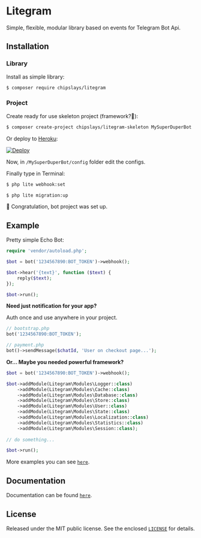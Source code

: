 # Litegram

Simple, flexible, modular library based on events for Telegram Bot Api.

## Installation

### Library
Install as simple library:

```bash
$ composer require chipslays/litegram
```

### Project

Create ready for use skeleton project (framework?🤔):

```bash
$ composer create-project chipslays/litegram-skeleton MySuperDuperBot
```

Or deploy to [Heroku](https://heroku.com):

[![Deploy](https://www.herokucdn.com/deploy/button.svg)](https://heroku.com/deploy?template=https://github.com/chipslays/litegram-skeleton)

Now, in `/MySuperDuperBot/config` folder edit the configs.

Finally type in Terminal:

```bash
$ php lite webhook:set
```

```bash
$ php lite migration:up
```

🎉 Congratulation, bot project was set up.

## Example

Pretty simple Echo Bot:

```php
require 'vendor/autoload.php';

$bot = bot('1234567890:BOT_TOKEN')->webhook();

$bot->hear('{text}', function ($text) {
    reply($text);
});

$bot->run();
```

**Need just notification for your app?**

Auth once and use anywhere in your project.

```php
// bootstrap.php
bot('1234567890:BOT_TOKEN');

// payment.php
bot()->sendMessage($chatId, 'User on checkout page...');
```

**Or... Maybe you needed powerful framework?**

```php
$bot = bot('1234567890:BOT_TOKEN')->webhook();

$bot->addModule(Litegram\Modules\Logger::class)
    ->addModule(Litegram\Modules\Cache::class)
    ->addModule(Litegram\Modules\Database::class)
    ->addModule(Litegram\Modules\Store::class)
    ->addModule(Litegram\Modules\User::class)
    ->addModule(Litegram\Modules\State::class)
    ->addModule(Litegram\Modules\Localization::class)
    ->addModule(Litegram\Modules\Statistics::class)
    ->addModule(Litegram\Modules\Session::class);
    
// do something...

$bot->run();
```


More examples you can see [`here`](https://github.com/chipslays/litegram/tree/master/examples).

## Documentation
Documentation can be found [`here`](https://github.com/chipslays/litegram/tree/master/docs).

## License
Released under the MIT public license. See the enclosed [`LICENSE`](https://github.com/chipslays/litegram/tree/master/LICENSE.md) for details.

